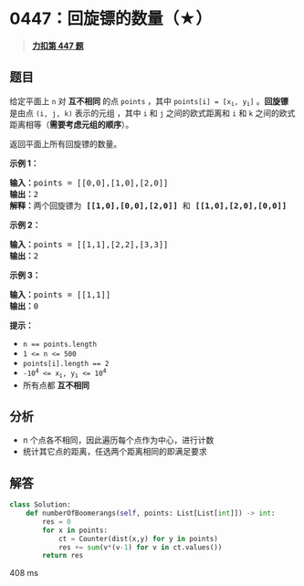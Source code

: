 # 0447：回旋镖的数量（★）


> <u>**[力扣第 447 题](https://leetcode.cn/problems/number-of-boomerangs/)**</u>

## 题目

<p>给定平面上<em> </em><code>n</code><em> </em>对 <strong>互不相同</strong> 的点 <code>points</code> ，其中 <code>points[i] = [x<sub>i</sub>, y<sub>i</sub>]</code> 。<strong>回旋镖</strong> 是由点 <code>(i, j, k)</code> 表示的元组 ，其中 <code>i</code> 和 <code>j</code> 之间的欧式距离和 <code>i</code> 和 <code>k</code> 之间的欧式距离相等（<strong>需要考虑元组的顺序</strong>）。</p>

<p>返回平面上所有回旋镖的数量。</p>


<p><strong>示例 1：</strong></p>

<pre>
<strong>输入：</strong>points = [[0,0],[1,0],[2,0]]
<strong>输出：</strong>2
<strong>解释：</strong>两个回旋镖为 <strong>[[1,0],[0,0],[2,0]]</strong> 和 <strong>[[1,0],[2,0],[0,0]]</strong>
</pre>

<p><strong>示例 2：</strong></p>

<pre>
<strong>输入：</strong>points = [[1,1],[2,2],[3,3]]
<strong>输出：</strong>2
</pre>

<p><strong>示例 3：</strong></p>

<pre>
<strong>输入：</strong>points = [[1,1]]
<strong>输出：</strong>0
</pre>



<p><strong>提示：</strong></p>

<ul>
<li><code>n == points.length</code></li>
<li><code>1 &lt;= n &lt;= 500</code></li>
<li><code>points[i].length == 2</code></li>
<li><code>-10<sup>4</sup> &lt;= x<sub>i</sub>, y<sub>i</sub> &lt;= 10<sup>4</sup></code></li>
<li>所有点都 <strong>互不相同</strong></li>
</ul>


## 分析

- n 个点各不相同，因此遍历每个点作为中心，进行计数
- 统计其它点的距离，任选两个距离相同的即满足要求
## 解答

```python
class Solution:
    def numberOfBoomerangs(self, points: List[List[int]]) -> int:
        res = 0
        for x in points:
            ct = Counter(dist(x,y) for y in points)
            res += sum(v*(v-1) for v in ct.values())
        return res
```
408 ms



